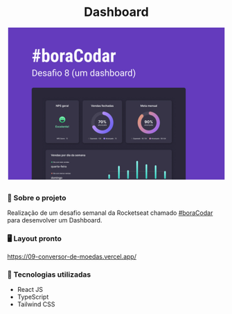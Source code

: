 <h1 align='center'>Dashboard</h1>

<div align="center">
  <img width="500px" src="/.github/preview.jpg" /> <br>
</div>

##

### 📝 Sobre o projeto

Realização de um desafio semanal da Rocketseat chamado <a href="https://www.rocketseat.com.br/boracodar">#boraCodar</a> para desenvolver um Dashboard. <br>

### 🖥️ Layout pronto

https://09-conversor-de-moedas.vercel.app/

### 🚀 Tecnologias utilizadas

- React JS
- TypeScript
- Tailwind CSS
